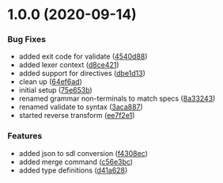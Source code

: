 # 1.0.0 (2020-09-14)


### Bug Fixes

* added exit code for validate ([4540d88](https://github.com/mprivat/graphqlx/commit/4540d88b4ed1729ac2912e5da099764a6adb2424))
* added lexer context ([d8ce421](https://github.com/mprivat/graphqlx/commit/d8ce42139cbdc50b7104c99567077f3b81984945))
* added support for directives ([dbe1d13](https://github.com/mprivat/graphqlx/commit/dbe1d137b8d471b2d695cbbfc4c5b691bc245eaa))
* clean up ([64ef6ad](https://github.com/mprivat/graphqlx/commit/64ef6ad86ad09bb9c3dc1629da6a5c1187903221))
* initial setup ([75e653b](https://github.com/mprivat/graphqlx/commit/75e653b6d5515335b8d11d2e194374f3187ec025))
* renamed grammar non-terminals to match specs ([8a33243](https://github.com/mprivat/graphqlx/commit/8a33243f54b8557b8a327d3c4bcf311ef2840338))
* renamed validate to syntax ([3aca887](https://github.com/mprivat/graphqlx/commit/3aca887dc28dec4909330fb6c0df744d70041760))
* started reverse transform ([ee7f2e1](https://github.com/mprivat/graphqlx/commit/ee7f2e1550beb5768ad50c88f1b2a481f7181161))


### Features

* added json to sdl conversion ([f4308ec](https://github.com/mprivat/graphqlx/commit/f4308ec295565bba1c3631b0683471a63718b7db))
* added merge command ([c56e3bc](https://github.com/mprivat/graphqlx/commit/c56e3bcbb103f2820e6296fda1beca399c161c41))
* added type definitions ([d41a628](https://github.com/mprivat/graphqlx/commit/d41a6289ba9e6bfe3ef8c04c4fa2252f777b1219))
